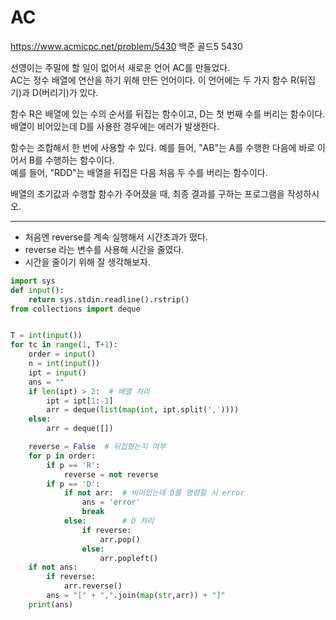 # AC
https://www.acmicpc.net/problem/5430
백준 골드5 5430

선영이는 주말에 할 일이 없어서 새로운 언어 AC를 만들었다.  
AC는 정수 배열에 연산을 하기 위해 만든 언어이다. 이 언어에는 두 가지 함수 R(뒤집기)과 D(버리기)가 있다.  

함수 R은 배열에 있는 수의 순서를 뒤집는 함수이고, D는 첫 번째 수를 버리는 함수이다. 배열이 비어있는데 D를 사용한 경우에는 에러가 발생한다.  

함수는 조합해서 한 번에 사용할 수 있다. 예를 들어, "AB"는 A를 수행한 다음에 바로 이어서 B를 수행하는 함수이다.  
예를 들어, "RDD"는 배열을 뒤집은 다음 처음 두 수를 버리는 함수이다.  

배열의 초기값과 수행할 함수가 주어졌을 때, 최종 결과를 구하는 프로그램을 작성하시오.  

---

* 처음엔 reverse를 계속 실행해서 시간초과가 떴다.
* reverse 라는 변수를 사용해 시간을 줄였다.
* 시간을 줄이기 위해 잘 생각해보자.


```python
import sys
def input():
    return sys.stdin.readline().rstrip()
from collections import deque


T = int(input())
for tc in range(1, T+1):
    order = input()
    n = int(input())
    ipt = input()
    ans = ""
    if len(ipt) > 2:  # 배열 처리
        ipt = ipt[1:-1]
        arr = deque(list(map(int, ipt.split(','))))
    else:
        arr = deque([])

    reverse = False  # 뒤집혔는지 여부
    for p in order:
        if p == 'R':
            reverse = not reverse
        if p == 'D':
            if not arr:  # 비어있는데 D를 명령할 시 error
                ans = 'error'
                break
            else:        # D 처리
                if reverse:
                    arr.pop()
                else:
                    arr.popleft()
    if not ans:
        if reverse:
            arr.reverse()
        ans = "[" + ",".join(map(str,arr)) + "]"
    print(ans)

```


